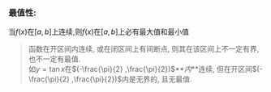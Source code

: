 ### **最值性**:

当$f(x)$在$[a, b]$上连续,则$f(x)$在$[a, b]$上必有最大值和最小值

> 函数在开区间内连续, 或在闭区间上有间断点, 则其在该区间上不一定有界, 也不一定有最值.<BR>
> 如$y= \tan x$在$(-\frac{\pi}{2} ,\frac{\pi}{2})$**_内_**连续, 但在开区间$(-\frac{\pi}{2} ,\frac{\pi}{2})$内是无界的, 且无最值.
